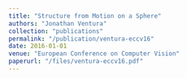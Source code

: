 ```yaml
---
title: "Structure from Motion on a Sphere"
authors: "Jonathan Ventura"
collection: "publications"
permalink: "/publication/ventura-eccv16"
date: 2016-01-01
venue: "European Conference on Computer Vision"
paperurl: "/files/ventura-eccv16.pdf"
---
```

